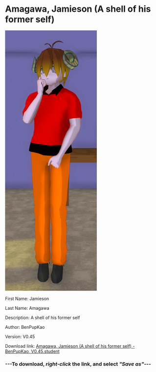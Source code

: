 # Amagawa, Jamieson (A shell of his former self)

<img src = "https://raw.githubusercontent.com/Arbiter1223/Daigaku-Gurashi-Custom-Students/master/Students/Files/Amagawa%2C%20Jamieson%20(A%20shell%20of%20his%20former%20self).png">

First Name: Jamieson

Last Name: Amagawa

Description: A shell of his former self

Author: BenPupKao

Version: V0.45

Download link: <a href="https://raw.githubusercontent.com/Arbiter1223/Daigaku-Gurashi-Custom-Students/master/Students/Files/Amagawa%2C%20Jamieson%20(A%20shell%20of%20his%20former%20self)%20-%20BenPupKao%2C%20V0.45.student">Amagawa, Jamieson (A shell of his former self) - BenPupKao, V0.45.student</a>

### ---**To download, _right-click_ the link, and select _"Save as"_**---
